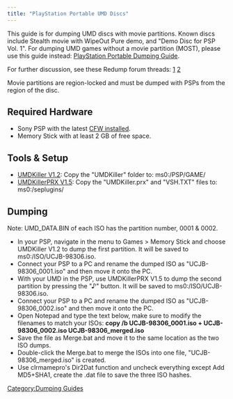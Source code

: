 ```yaml
---
title: "PlayStation Portable UMD Discs"
---
```


This guide is for dumping UMD discs with movie partitions. Known discs
include Stealth movie with WipeOut Pure demo, and "Demo Disc for PSP
Vol. 1". For dumping UMD games without a movie partition (MOST), please
use this guide instead: [PlayStation Portable Dumping
Guide](PlayStation_Portable_Dumping_Guide "wikilink").

For further discussion, see these Redump forum threads:
[1](http://forum.redump.org/post/45825/#p45825)
[2](http://forum.redump.org/topic/18432/umdimagecreator/)

Movie partitions are region-locked and must be dumped with PSPs from the
region of the disc.

## Required Hardware

  - Sony PSP with the latest [CFW
    installed](https://revive.today/psp/cfw/).
  - Memory Stick with at least 2 GB of free space.

## Tools & Setup

  - [UMDKiller
    V1.2](https://archive.org/download/UMDKillerV1.2REPACK/UMDKiller_V1.2-REPACK.zip):
    Copy the "UMDKiller" folder to: ms0:/PSP/GAME/
  - [UMDKillerPRX
    V1.5](https://archive.org/download/UMDKillerV1.2REPACK/UMDKillerPRX_V1.5.zip):
    Copy the "UMDKiller.prx" and "VSH.TXT" files to: ms0:/seplugins/

## Dumping

Note: UMD_DATA.BIN of each ISO has the partition number, 0001 & 0002.

  - In your PSP, navigate in the menu to Games \> Memory Stick and
    choose UMDKiller V1.2 to dump the first partition. It will be saved
    to ms0:/ISO/UCJB-98306.iso.
  - Connect your PSP to a PC and rename the dumped ISO as
    "UCJB-98306_0001.iso" and then move it onto the PC.
  - With your UMD in the PSP, use UMDKillerPRX V1.5 to dump the second
    partition by pressing the "♪" button. It will be saved to
    ms0:/ISO/UCJB-98306.iso.
  - Connect your PSP to a PC and rename the dumped ISO as
    "UCJB-98306_0002.iso" and then move it onto the PC.
  - Open Notepad and type the text below, make sure to modify the
    filenames to match your ISOs: **copy /b UCJB-98306_0001.iso +
    UCJB-98306_0002.iso UCJB-98306_merged.iso**
  - Save the file as Merge.bat and move it to the same location as the
    two ISO dumps.
  - Double-click the Merge.bat to merge the ISOs into one file,
    "UCJB-98306_merged.iso" is created.
  - Use clrmamepro's Dir2Dat function and uncheck everything except Add
    MD5+SHA1, create the .dat file to save the three ISO hashes.

[Category:Dumping Guides](Category:Dumping_Guides "wikilink")